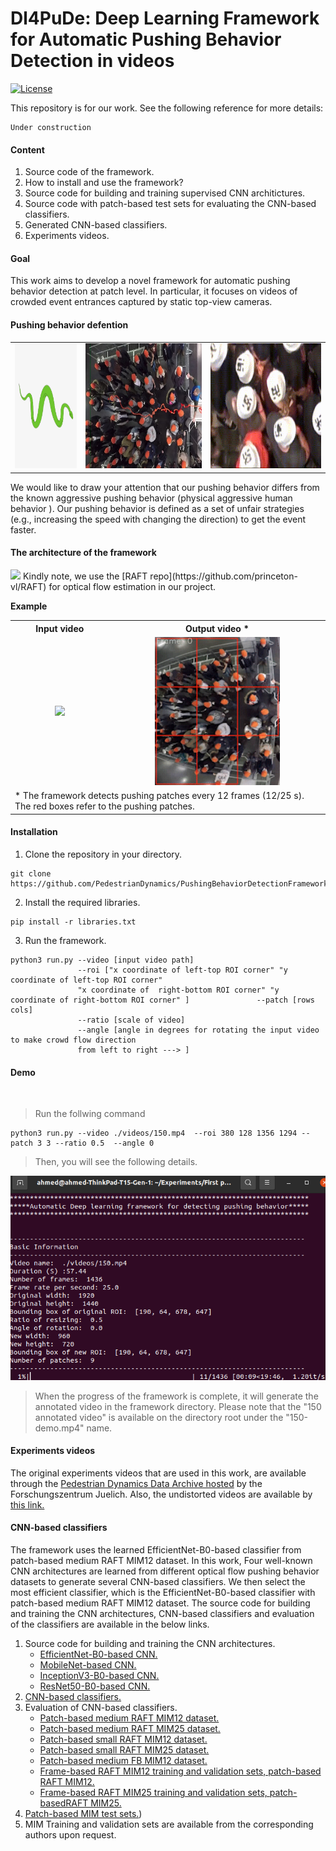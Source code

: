 # Dl4PuDe: Deep Learning Framework for Automatic Pushing Behavior Detection in videos
[![License](https://img.shields.io/badge/License-BSD_3--Clause-blue.svg)](./liLICENSE)

This repository is for our work. See the following reference for more details:
```
Under construction
```

#### Content
1. Source code of the framework.
2. How to install and use the framework?
3. Source code for building and training supervised CNN architictures.
4. Source code with patch-based test sets for evaluating the CNN-based classifiers. 
5. Generated CNN-based classifiers.
6. Experiments videos.

#### Goal
This work aims to develop a novel framework for automatic pushing behavior detection at patch level. In particular,  it focuses on videos of crowded event entrances captured by static top-view cameras. 

#### Pushing behavior defention
<table border="0" width="100%" align="center">
<tr>
    <td align="center"> <img src="./files/snake.jpeg" height="200"/>  </td>
    <td align="center"> <img src="./files/snakemotion.jpg" height="200"/>  </td>
    <td align="center"> <img src="./files/pb.gif" height="200"/>  </td>
</tr>
</table>



We would like to draw your attention that our pushing behavior differs from the known aggressive pushing behavior (physical aggressive human behavior ). Our pushing behavior is defined as a set of unfair strategies (e.g., increasing the speed with changing the direction) to get the event faster.


#### The architecture of the framework
<img src="./files/framework1.png"/>
Kindly note, we use the [RAFT repo](https://github.com/princeton-vl/RAFT) for optical flow estimation in our project.

**Example**
<table border="0" width="100%" align="center">
<tr>
   <th align="cenetr"> Input video </th>
   <th align="cenetr"> Output video * </th>
   
</tr>
<tr>
   <td align="center"> <img src="./files/input150-distorted.gif" width="300"/> </td>
   <td align="center"> <img src="./files/output150-distorted.gif" width="200"/> </td>
</tr>


<tr>
   <td colspan="2"> * The framework detects pushing patches every 12 frames (12/25 s). The red boxes refer to the pushing patches. </td>
</tr>
</table>

#### Installation
1. Clone the repository in your directory.
```
git clone https://github.com/PedestrianDynamics/PushingBehaviorDetectionFramework.git
```
2. Install the required libraries.
```
pip install -r libraries.txt
```
3. Run the framework. 
```
python3 run.py --video [input video path]  
               --roi ["x coordinate of left-top ROI corner" "y coordinate of left-top ROI corner"
               "x coordinate of  right-bottom ROI corner" "y coordinate of right-bottom ROI corner" ]               --patch [rows cols]    
               --ratio [scale of video]   
               --angle [angle in degrees for rotating the input video to make crowd flow direction
               from left to right ---> ]
```   
#### Demo 
<br/>

>Run the follwing command

```   
python3 run.py --video ./videos/150.mp4  --roi 380 128 1356 1294 --patch 3 3 --ratio 0.5  --angle 0
```  
> Then, you  will see the following details.

<img src="./files/run.png"/>

> When the progress of the framework is complete, it will generate the annotated video in the framework directory. Please note that the "150 annotated video" is available on the directory root under the "150-demo.mp4" name.

#### Experiments videos

The original experiments videos that are used in this work, are available through the [Pedestrian Dynamics Data Archive hosted](http://ped.fz-juelich.de/da/2018crowdqueue) by the Forschungszentrum Juelich. Also, the undistorted videos are available by [this link.](https://drive.google.com/drive/folders/16eZhC9mnUQUXxUeIUXd6xwBU2fSf3qCz?usp=sharing) 

#### CNN-based classifiers

The framework uses the learned EfficientNet-B0-based classifier from patch-based medium RAFT MIM12 dataset. In this work, Four well-known CNN architectures are learned from different optical flow pushing behavior datasets to generate several CNN-based classifiers. We then select the most efficient  classifier, which is the EfficientNet-B0-based classifier with patch-based medium RAFT MIM12 dataset.
The source code for building and training the CNN architectures, CNN-based classifiers and evaluation of the classifiers are available in the below links.
1. Source code for building and training the CNN architectures.
   * [EfficientNet-B0-based CNN.](./CNN/CNN-Architectures/efficientNetB0.ipynb)
   * [MobileNet-based CNN.](./CNN/CNN-Architectures/InceptionV3.ipynb)
   * [InceptionV3-B0-based CNN.](./CNN/CNN-Architectures/MobileNet.ipynb/InceptionV3.ipynb)
   * [ResNet50-B0-based CNN.](./CNN/CNN-Architectures/ResNet50.ipynb)
2. [CNN-based classifiers.](https://drive.google.com/drive/folders/1vmgYufnt4_NNQUE9PGYZLkrn5DmErENu?usp=sharing)
3. Evaluation of CNN-based classifiers.
   * [Patch-based medium RAFT MIM12 dataset.](./CNN/Classifiers-evaluation/patch-based-medium-RAFT-MIM12/)
   * [Patch-based medium RAFT MIM25 dataset.](./CNN/Classifiers-evaluation/patch-based-medium-RAFT-MIM25/)
   * [Patch-based small RAFT MIM12 dataset.](./CNN/Classifiers-evaluation/patch-based-small-RAFT-MIM12/)
   * [Patch-based small RAFT MIM25 dataset.](./CNN/Classifiers-evaluation/patch-based-small-RAFT-MIM25/)
   * [Patch-based medium FB MIM12 dataset.](./CNN/Classifiers-evaluation/patch-based-medium-FB-MM12/)
   * [Frame-based RAFT MIM12 training and validation sets, patch-based RAFT MIM12.](./CNN/Classifiers-evaluation/frame-based-RAFT-MIM12/)
   * [Frame-based RAFT MIM25 training and validation sets, patch-basedRAFT MIM25.](./CNN/Classifiers-evaluation/frame-based-RAFT-MIM25/)
4. [Patch-based MIM test sets.](./CNN/Classifiers-evaluation/test-sets/))
5. MIM Training and validation sets are available from the corresponding authors upon request.
   


  
